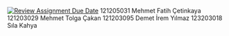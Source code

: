 [![Review Assignment Due Date](https://classroom.github.com/assets/deadline-readme-button-22041afd0340ce965d47ae6ef1cefeee28c7c493a6346c4f15d667ab976d596c.svg)](https://classroom.github.com/a/PlHXFZE7)
121205031 Mehmet Fatih Çetinkaya 121203029 Mehmet Tolga Çakan 121203095 Demet İrem Yılmaz 123203018 Sıla Kahya 

